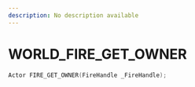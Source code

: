 ```yaml
---
description: No description available 
---
```


# WORLD\_FIRE_GET_OWNER

```cpp
Actor FIRE_GET_OWNER(FireHandle _FireHandle);
```